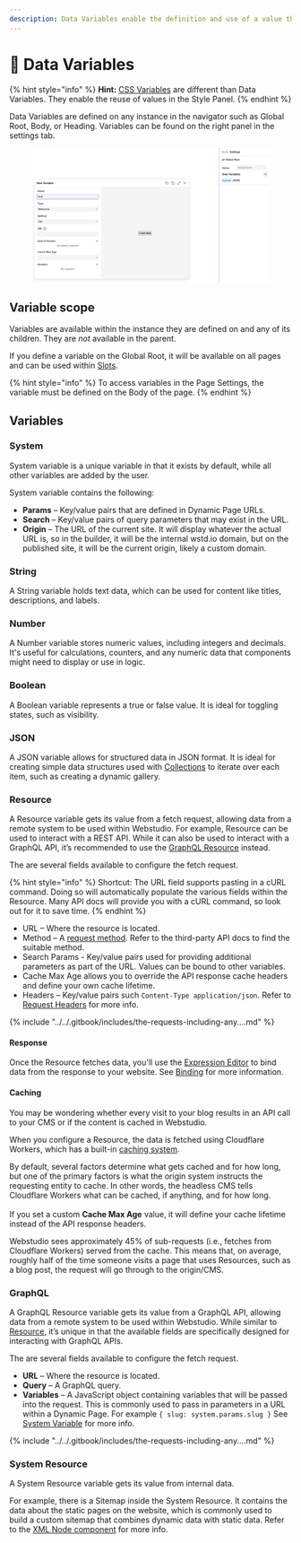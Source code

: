 ```yaml
---
description: Data Variables enable the definition and use of a value throughout the page.
---
```


# 🔡 Data Variables

{% hint style="info" %}
**Hint:** [CSS Variables](css-variables.md) are different than Data Variables. They enable the reuse of values in the Style Panel.
{% endhint %}

Data Variables are defined on any instance in the navigator such as Global Root, Body, or Heading. Variables can be found on the right panel in the settings tab.

<figure><img src="../../.gitbook/assets/Screenshot 2025-09-08 at 20.25.49.png" alt="Variables in the builder"><figcaption></figcaption></figure>

## Variable scope

Variables are available within the instance they are defined on and any of its children. They are _not_ available in the parent.

If you define a variable on the Global Root, it will be available on all pages and can be used within [Slots](../core-components/slot.md).

{% hint style="info" %}
To access variables in the Page Settings, the variable must be defined on the Body of the page.
{% endhint %}

## Variables

### System

System variable is a unique variable in that it exists by default, while all other variables are added by the user.

System variable contains the following:

* **Params** – Key/value pairs that are defined in Dynamic Page URLs.
* **Search** – Key/value pairs of query parameters that may exist in the URL.
* **Origin** – The URL of the current site. It will display whatever the actual URL is, so in the builder, it will be the internal wstd.io domain, but on the published site, it will be the current origin, likely a custom domain.

### String

A String variable holds text data, which can be used for content like titles, descriptions, and labels.

### Number

A Number variable stores numeric values, including integers and decimals. It's useful for calculations, counters, and any numeric data that components might need to display or use in logic.

### Boolean

A Boolean variable represents a true or false value. It is ideal for toggling states, such as visibility.

### JSON

A JSON variable allows for structured data in JSON format. It is ideal for creating simple data structures used with [Collections](broken-reference) to iterate over each item, such as creating a dynamic gallery.

### Resource

A Resource variable gets its value from a fetch request, allowing data from a remote system to be used within Webstudio. For example, Resource can be used to interact with a REST API. While it can also be used to interact with a GraphQL API, it’s recommended to use the [GraphQL Resource](variables.md#graphql) instead.

The are several fields available to configure the fetch request.

{% hint style="info" %}
Shortcut: The URL field supports pasting in a cURL command. Doing so will automatically populate the various fields within the Resource. Many API docs will provide you with a cURL command, so look out for it to save time.
{% endhint %}

* URL – Where the resource is located.
* Method – A [request method](https://developer.mozilla.org/en-US/docs/Web/HTTP/Methods). Refer to the third-party API docs to find the suitable method.
* Search Params - Key/value pairs used for providing additional parameters as part of the URL. Values can be bound to other variables.
* Cache Max Age  allows you to override the API response cache headers and define your own cache lifetime.
* Headers – Key/value pairs such `Content-Type application/json`. Refer to [Request Headers](https://developer.mozilla.org/en-US/docs/Glossary/Request_header) for more info.

{% include "../../.gitbook/includes/the-requests-including-any....md" %}

#### Response

Once the Resource fetches data, you'll use the [Expression Editor](expression-editor.md) to bind data from the response to your website. See [Binding](expression-editor.md#binding) for more information.

#### Caching

You may be wondering whether every visit to your blog results in an API call to your CMS or if the content is cached in Webstudio.

When you configure a Resource, the data is fetched using Cloudflare Workers, which has a built-in [caching system](https://developers.cloudflare.com/workers/reference/how-the-cache-works/).

By default, several factors determine what gets cached and for how long, but one of the primary factors is what the origin system instructs the requesting entity to cache. In other words, the headless CMS tells Cloudflare Workers what can be cached, if anything, and for how long.\
\
If you set a custom **Cache Max Age** value, it will define your cache lifetime instead of the API response headers.

Webstudio sees approximately 45% of sub-requests (i.e., fetches from Cloudflare Workers) served from the cache. This means that, on average, roughly half of the time someone visits a page that uses Resources, such as a blog post, the request will go through to the origin/CMS.



### GraphQL

A GraphQL Resource variable gets its value from a GraphQL API, allowing data from a remote system to be used within Webstudio. While similar to [Resource](variables.md#resource), it’s unique in that the available fields are specifically designed for interacting with GraphQL APIs.

The are several fields available to configure the fetch request.

* **URL** – Where the resource is located.
* **Query** – A GraphQL query.
* **Variables** – A JavaScript object containing variables that will be passed into the request. This is commonly used to pass in parameters in a URL within a Dynamic Page. For example `{ slug: system.params.slug }` See [System Variable](variables.md#system) for more info.

{% include "../../.gitbook/includes/the-requests-including-any....md" %}

### System Resource

A System Resource variable gets its value from internal data.

For example, there is a Sitemap inside the System Resource. It contains the data about the static pages on the website, which is commonly used to build a custom sitemap that combines dynamic data with static data. Refer to the [XML Node component](../core-components/xml-node.md#including-the-static-sitemap) for more info.
